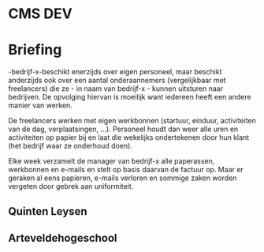 # CMS DEV

# Briefing
-bedrijf-x-beschikt enerzijds over eigen personeel, maar beschikt anderzijds ook over een aantal onderaannemers (vergelijkbaar met freelancers) die ze - in naam van bedrijf-x - kunnen uitsturen naar bedrijven. De opvolging hiervan is moeilijk want iedereen heeft een andere manier van werken.

De freelancers werken met eigen werkbonnen (startuur, einduur, activiteiten van de dag, verplaatsingen, ...).
Personeel houdt dan weer alle uren en activiteiten op papier bij en laat die wekelijks ondertekenen door hun klant (het bedrijf waar ze onderhoud doen).

Elke week verzamelt de manager van bedrijf-x alle paperassen, werkbonnen en e-mails en stelt op basis daarvan de factuur op.
Maar er geraken al eens papieren, e-mails verloren en sommige zaken worden vergeten door gebrek aan uniformiteit.

## Quinten Leysen
## Arteveldehogeschool